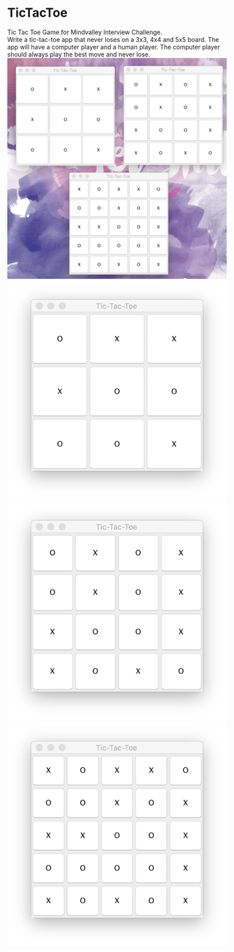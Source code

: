 # TicTacToe
Tic Tac Toe Game for Mindvalley Interview Challenge.<br />
Write a tic-tac-toe app that never loses on a 3x3, 4x4 and 5x5 board.
The app will have a computer player and a human player. The computer player should always play the best move and never lose.
<br />
![alt tag](https://github.com/shijinting/TicTacToe/blob/master/modes.png)<br />
![alt tag](https://github.com/shijinting/TicTacToe/blob/master/3x3.png)<br />
![alt tag](https://github.com/shijinting/TicTacToe/blob/master/4x4.png)<br />
![alt tag](https://github.com/shijinting/TicTacToe/blob/master/5x5.png)<br />
